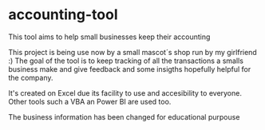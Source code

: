 # accounting-tool
This tool aims to help small businesses keep their accounting

This project is being use now by a small mascot´s shop run by my girlfriend :)
The goal of the tool is to keep tracking of all the transactions a smalls business make and give feedback and some insigths hopefully helpful for the company.

It's created on Excel due its facility to use and accesibility to everyone. Other tools such a VBA an Power BI are used too.

The business information has been changed for educational purpouse
